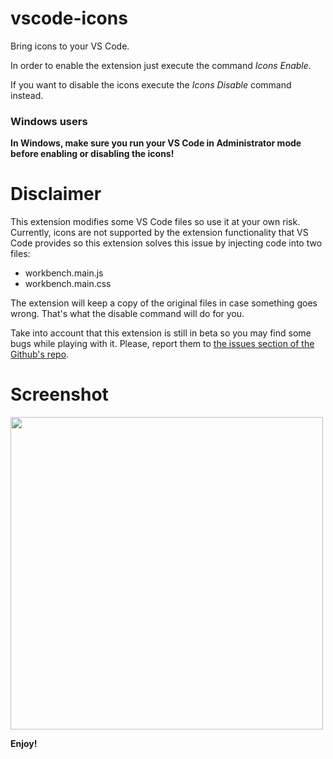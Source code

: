 # vscode-icons
Bring icons to your VS Code.

In order to enable the extension just execute the command *Icons Enable*.

If you want to disable the icons execute the *Icons Disable* command instead.

### Windows users
**In Windows, make sure you run your VS Code in Administrator mode before enabling or disabling the icons!**

# Disclaimer
This extension modifies some VS Code files so use it at your own risk.
Currently, icons are not supported by the extension functionality that VS Code provides so this extension solves this issue by injecting code into two files:

- workbench.main.js
- workbench.main.css

The extension will keep a copy of the original files in case something goes wrong. That's what the disable command will do for you.

Take into account that this extension is still in beta so you may find some bugs while playing with it. Please, report them to [the issues section of the Github's repo](https://github.com/robertohuertasm/vscode-icons/issues).


# Screenshot
<img src="https://raw.githubusercontent.com/robertohuertasm/vscode-icons/master/screenshot.png" width="500">


**Enjoy!**